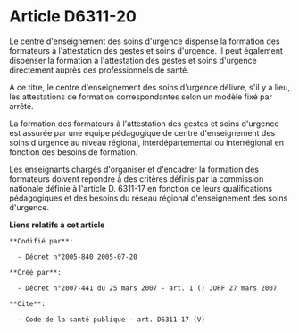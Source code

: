 # Article D6311-20

Le centre d'enseignement des soins d'urgence dispense la formation des formateurs à l'attestation des gestes et soins
d'urgence. Il peut également dispenser la formation à l'attestation des gestes et soins d'urgence directement auprès des
professionnels de santé.

A ce titre, le centre d'enseignement des soins d'urgence délivre, s'il y a lieu, les attestations de formation
correspondantes selon un modèle fixé par arrêté.

La formation des formateurs à l'attestation des gestes et soins d'urgence est assurée par une équipe pédagogique de centre
d'enseignement des soins d'urgence au niveau régional, interdépartemental ou interrégional en fonction des besoins de
formation.

Les enseignants chargés d'organiser et d'encadrer la formation des formateurs doivent répondre à des critères définis par la
commission nationale définie à l'article D. 6311-17 en fonction de leurs qualifications pédagogiques et des besoins du réseau
régional d'enseignement des soins d'urgence.

**Liens relatifs à cet article**

	**Codifié par**:

	  - Décret n°2005-840 2005-07-20

	**Créé par**:

	  - Décret n°2007-441 du 25 mars 2007 - art. 1 () JORF 27 mars 2007

	**Cite**:

	  - Code de la santé publique - art. D6311-17 (V)
